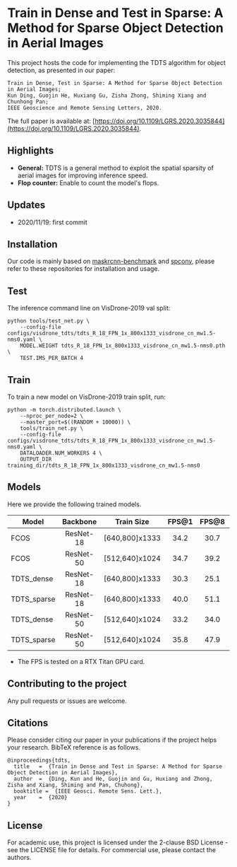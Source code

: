 # Train in Dense and Test in Sparse: A Method for Sparse Object Detection in Aerial Images

This project hosts the code for implementing the TDTS algorithm for object detection, as presented in our paper:

    Train in Dense, Test in Sparse: A Method for Sparse Object Detection in Aerial Images;
    Kun Ding, Guojin He, Huxiang Gu, Zisha Zhong, Shiming Xiang and Chunhong Pan;
    IEEE Geoscience and Remote Sensing Letters, 2020.

The full paper is available at: [https://doi.org/10.1109/LGRS.2020.3035844](https://doi.org/10.1109/LGRS.2020.3035844). 

## Highlights
- **General:** TDTS is a general method to exploit the spatial sparsity of aerial images for improving inference speed.
- **Flop counter:** Enable to count the model's flops.

## Updates
   - 2020/11/19: first commit

## Installation
Our code is mainly based on [maskrcnn-benchmark](https://github.com/facebookresearch/maskrcnn-benchmark) 
and [spconv](https://github.com/traveller59/spconv), please refer to these repositories for installation and usage.

## Test
The inference command line on VisDrone-2019 val split:

    python tools/test_net.py \
        --config-file configs/visdrone_tdts/tdts_R_18_FPN_1x_800x1333_visdrone_cn_mw1.5-nms0.yaml \
        MODEL.WEIGHT tdts_R_18_FPN_1x_800x1333_visdrone_cn_mw1.5-nms0.pth \
        TEST.IMS_PER_BATCH 4
        
## Train
To train a new model on VisDrone-2019 train split, run:

    python -m torch.distributed.launch \
        --nproc_per_node=2 \
        --master_port=$((RANDOM + 10000)) \
        tools/train_net.py \
        --config-file configs/visdrone_tdts/tdts_R_18_FPN_1x_800x1333_visdrone_cn_mw1.5-nms0.yaml \
        DATALOADER.NUM_WORKERS 4 \
        OUTPUT_DIR training_dir/tdts_R_18_FPN_1x_800x1333_visdrone_cn_mw1.5-nms0

## Models
Here we provide the following trained models.

Model | Backbone | Train Size| FPS@1 | FPS@8 | AP | AP50 | AP75 | Link
--- |:---:|:---:|:---:|:---:|:---:|:---:|:---:|:---:
FCOS        | ResNet-18 | [640,800]x1333 | 34.2 | 30.7 | 22.36 | 41.14 | 22.09 | [ajpb](https://pan.baidu.com/s/1CQSRA5DrHeOkS9U3QH2VFA)
FCOS        | ResNet-50 | [512,640]x1024 | 34.7 | 39.2 | 20.55 | 38.35 | 20.23 | [0nbm](https://pan.baidu.com/s/13z966uFkfrzJZ15VI6duyg)
TDTS_dense  | ResNet-18 | [640,800]x1333 | 30.3 | 25.1 | 23.00 | 41.98 | 22.93 | [wq59](https://pan.baidu.com/s/1y_2TquarFuKqG4MgKxJE3Q)
TDTS_sparse | ResNet-18 | [640,800]x1333 | 40.0 | 51.1 | 22.68 | 41.22 | 22.70 | [wq59](https://pan.baidu.com/s/1y_2TquarFuKqG4MgKxJE3Q)
TDTS_dense  | ResNet-50 | [512,640]x1024 | 33.2 | 34.0 | 21.91 | 40.25 | 21.79 | [krbk](https://pan.baidu.com/s/1X2-gEfmbQdMk8OiMYCE6cg)
TDTS_sparse | ResNet-50 | [512,640]x1024 | 35.8 | 47.9 | 21.71 | 39.81 | 21.63 | [krbk](https://pan.baidu.com/s/1X2-gEfmbQdMk8OiMYCE6cg)

* The FPS is tested on a RTX Titan GPU card.

## Contributing to the project
Any pull requests or issues are welcome.

## Citations
Please consider citing our paper in your publications if the project helps your research. BibTeX reference is as follows.
```
@inproceedings{tdts,
  title   =  {Train in Dense and Test in Sparse: A Method for Sparse Object Detection in Aerial Images},
  author  =  {Ding, Kun and He, Guojin and Gu, Huxiang and Zhong, Zisha and Xiang, Shiming and Pan, Chuhong},
  booktitle =  {IEEE Geosci. Remote Sens. Lett.},
  year    =  {2020}
}
```

## License

For academic use, this project is licensed under the 2-clause BSD License - see the LICENSE file for details. For commercial use, please contact the authors. 
